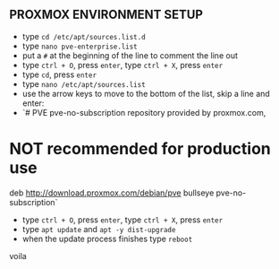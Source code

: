 ## PROXMOX ENVIRONMENT SETUP
- type `cd /etc/apt/sources.list.d`
- type `nano pve-enterprise.list`
- put a `#` at the beginning of the line to comment the line out
- type `ctrl + O`, press `enter`, type `ctrl + X`, press `enter`
- type `cd`, press `enter`
- type `nano /etc/apt/sources.list`
- use the arrow keys to move to the bottom of the list, skip a line and enter:
-  `# PVE pve-no-subscription repository provided by proxmox.com,
# NOT recommended for production use
deb http://download.proxmox.com/debian/pve bullseye pve-no-subscription`
- type `ctrl + O`, press `enter`, type `ctrl + X`, press `enter`
- type `apt update` and `apt -y dist-upgrade`
- when the update process finishes type `reboot`

voila 
